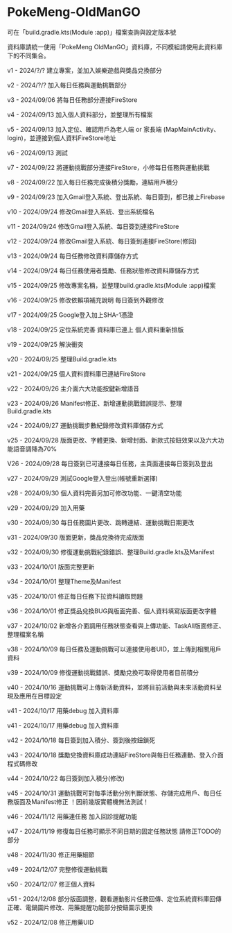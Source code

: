# PokeMeng-OldManGO

可在「build.gradle.kts(Module :app)」檔案查詢與設定版本號

資料庫請統一使用「PokeMeng OldManGO」資料庫，不同模組請使用此資料庫下的不同集合。

v1 - 2024/?/? 建立專案，並加入娛樂遊戲與獎品兌換部分

v2 - 2024/?/? 加入每日任務與運動挑戰部分

v3 - 2024/09/06 將每日任務部分連接FireStore

v4 - 2024/09/13 加入個人資料部分，並整理所有檔案

v5 - 2024/09/13 加入定位、確認用戶為老人端 or 家長端 (MapMainActivity、login)，並連接到個人資料FireStore地址

v6 - 2024/09/13 測試

v7 - 2024/09/22 將運動挑戰部分連接FireStore，小修每日任務與運動挑戰

v8 - 2024/09/22 加入每日任務完成後積分獎勵，連結用戶積分

v9 - 2024/09/23 加入Gmail登入系統、登出系統、每日簽到，都已接上Firebase

v10 - 2024/09/24 修改Gmail登入系統、登出系統檔名

v11 - 2024/09/24 修改Gmail登入系統、每日簽到連接FireStore

v12 - 2024/09/24 修改Gmail登入系統、每日簽到連接FireStore(修回)

v13 - 2024/09/24 每日任務修改資料庫儲存方式

v14 - 2024/09/24 每日任務使用者獎勵、任務狀態修改資料庫儲存方式

v15 - 2024/09/25 修改專案名稱，並整理build.gradle.kts(Module :app)檔案

v16 - 2024/09/25 修改依賴項補充說明 每日簽到外觀修改

v17 - 2024/09/25 Google登入加上SHA-1憑證

v18 - 2024/09/25 定位系統完善 資料庫已連上 個人資料重新排版

v19 - 2024/09/25 解決衝突

v20 - 2024/09/25 整理Build.gradle.kts

v21 - 2024/09/25 個人資料資料庫已連結FireStore

v22 - 2024/09/26 主介面六大功能按鍵新增語音

v23 - 2024/09/26 Manifest修正、新增運動挑戰錯誤提示、整理Build.gradle.kts

v24 - 2024/09/27 運動挑戰步數紀錄修改資料庫儲存方式

v25 - 2024/09/28 版面更改、字體更換、新增封面、新款式按鈕效果以及六大功能語音調降為70%

V26 - 2024/09/28 每日簽到已可連接每日任務，主頁面連接每日簽到及登出

v27 - 2024/09/29 測試Google登入登出(帳號重新選擇)

v28 - 2024/09/30 個人資料完善另加可修改功能、一鍵清空功能

v29 - 2024/09/29 加入用藥

v30 - 2024/09/30 每日任務圖片更改、跳轉連結、運動挑戰日期更改

v31 - 2024/09/30 版面更新，獎品兌換待完成版面

v32 - 2024/09/30 修復運動挑戰紀錄錯誤、整理Build.gradle.kts及Manifest

v33 - 2024/10/01 版面完整更新

v34 - 2024/10/01 整理Theme及Manifest

v35 - 2024/10/01 修正每日任務下拉資料讀取問題

v36 - 2024/10/01 修正獎品兌換BUG與版面完善、個人資料填寫版面更改字體

v37 - 2024/10/02 新增各介面調用任務狀態查看與上傳功能、TaskAll版面修正、整理檔案名稱

v38 - 2024/10/09 每日任務及運動挑戰可以連接使用者UID，並上傳到相關用戶資料

v39 - 2024/10/09 修復運動挑戰錯誤、獎勵兌換可取得使用者目前積分

v40 - 2024/10/16 運動挑戰可上傳新活動資料，並將目前活動與未來活動資料呈現及應用在目標設定

v41 - 2024/10/17 用藥debug 加入資料庫

v41 - 2024/10/17 用藥debug 加入資料庫

v42 - 2024/10/18 每日簽到加入積分、簽到後按鈕鎖死

v43 - 2024/10/18 獎勵兌換資料庫成功連結FireStore與每日任務連動、登入介面程式碼修改

v44 - 2024/10/22 每日簽到加入積分(修改)

v45 - 2024/10/31 運動挑戰可對每季活動分別判斷狀態、存儲完成用戶、每日任務版面及Manifest修正
！因前幾版實體機無法測試！

v46 - 2024/11/12 用藥連任務 加入回診提醒功能

v47 - 2024/11/19 修復每日任務可顯示不同日期的固定任務狀態
請修正TODO的部分

v48 - 2024/11/30 修正用藥細節

v49 - 2024/12/07 完整修復運動挑戰

v50 - 2024/12/07 修正個人資料

v51 - 2024/12/08 部分版面調整，觀看運動影片任務回傳、定位系統資料庫回傳正確、電鍋圖片修改、用藥提醒功能部分按鈕圖示更換

v52 - 2024/12/08 修正用藥UID